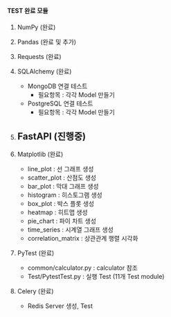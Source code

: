 #### TEST 완료 모듈

1. NumPy (완료)
2. Pandas (완료 및 추가)
3. Requests (완료)
4. SQLAlchemy (완료)
    - MongoDB 연결 테스트
        * 필요항목 : 각각 Model 만들기
    - PostgreSQL 연결 테스트
        * 필요항목 : 각각 Model 만들기
5. FastAPI (진행중)
    -
6. Matplotlib (완료)
    - line_plot : 선 그래프 생성
    - scatter_plot : 산점도 생성
    - bar_plot : 막대 그래프 생성
    - histogram : 히스토그램 생성
    - box_plot : 박스 플롯 생성
    - heatmap : 히트맵 생성
    - pie_chart : 파이 차트 생성
    - time_series : 시계열 그래프 생성
    - correlation_matrix : 상관관계 행렬 시각화

7. PyTest (완료)
    - common/calculator.py : calculator 참조
    - Test/PytestTest.py : 실행 Test (11개 Test module)
8. Celery (완료)
    - Redis Server 생성, Test

<!--
9. Redis-py
10.Pillow (PIL)
-->
